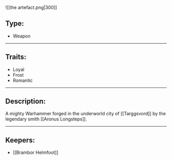 ![[the artefact.png|300]]
## Type: 
* Weapon
---
## Traits:
* Loyal
* Frost
* Romantic

---
## Description:
A mighty Warhammer forged in the underworld city of [[Targgsvord]] by the legendary smith [[Aronus Longsteps]].

---
## Keepers:
* [[Brambor Helmfoot]]